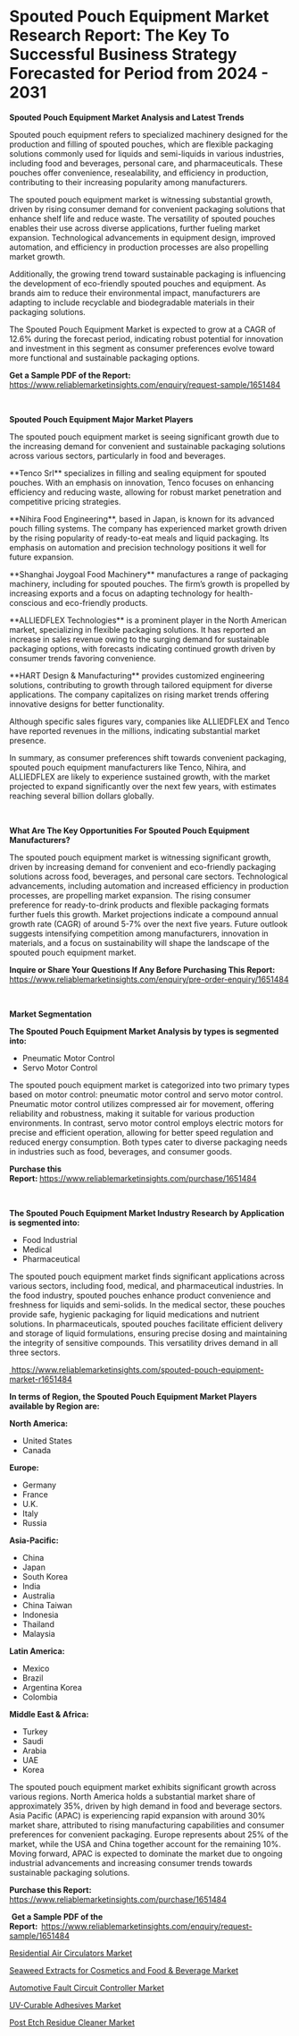 <p><h1>Spouted Pouch Equipment Market Research Report: The Key To Successful Business Strategy Forecasted for Period from 2024 - 2031</h1></p><p><strong>Spouted Pouch Equipment Market Analysis and Latest Trends</strong></p>
<p><p>Spouted pouch equipment refers to specialized machinery designed for the production and filling of spouted pouches, which are flexible packaging solutions commonly used for liquids and semi-liquids in various industries, including food and beverages, personal care, and pharmaceuticals. These pouches offer convenience, resealability, and efficiency in production, contributing to their increasing popularity among manufacturers.</p><p>The spouted pouch equipment market is witnessing substantial growth, driven by rising consumer demand for convenient packaging solutions that enhance shelf life and reduce waste. The versatility of spouted pouches enables their use across diverse applications, further fueling market expansion. Technological advancements in equipment design, improved automation, and efficiency in production processes are also propelling market growth.</p><p>Additionally, the growing trend toward sustainable packaging is influencing the development of eco-friendly spouted pouches and equipment. As brands aim to reduce their environmental impact, manufacturers are adapting to include recyclable and biodegradable materials in their packaging solutions.</p><p>The Spouted Pouch Equipment Market is expected to grow at a CAGR of 12.6% during the forecast period, indicating robust potential for innovation and investment in this segment as consumer preferences evolve toward more functional and sustainable packaging options.</p></p>
<p><strong>Get a Sample PDF of the Report:&nbsp;</strong> <a href="https://www.reliablemarketinsights.com/enquiry/request-sample/1651484?utm_campaign=1549&utm_medium=2&utm_source=Github&utm_content=ia&utm_term=12102024&utm_id=spouted-pouch-equipment">https://www.reliablemarketinsights.com/enquiry/request-sample/1651484</a></p>
<p>&nbsp;</p>
<p><strong>Spouted Pouch Equipment Major Market Players</strong></p>
<p><p>The spouted pouch equipment market is seeing significant growth due to the increasing demand for convenient and sustainable packaging solutions across various sectors, particularly in food and beverages. </p><p>**Tenco Srl** specializes in filling and sealing equipment for spouted pouches. With an emphasis on innovation, Tenco focuses on enhancing efficiency and reducing waste, allowing for robust market penetration and competitive pricing strategies.</p><p>**Nihira Food Engineering**, based in Japan, is known for its advanced pouch filling systems. The company has experienced market growth driven by the rising popularity of ready-to-eat meals and liquid packaging. Its emphasis on automation and precision technology positions it well for future expansion.</p><p>**Shanghai Joygoal Food Machinery** manufactures a range of packaging machinery, including for spouted pouches. The firm’s growth is propelled by increasing exports and a focus on adapting technology for health-conscious and eco-friendly products. </p><p>**ALLIEDFLEX Technologies** is a prominent player in the North American market, specializing in flexible packaging solutions. It has reported an increase in sales revenue owing to the surging demand for sustainable packaging options, with forecasts indicating continued growth driven by consumer trends favoring convenience.</p><p>**HART Design & Manufacturing** provides customized engineering solutions, contributing to growth through tailored equipment for diverse applications. The company capitalizes on rising market trends offering innovative designs for better functionality.</p><p>Although specific sales figures vary, companies like ALLIEDFLEX and Tenco have reported revenues in the millions, indicating substantial market presence.</p><p>In summary, as consumer preferences shift towards convenient packaging, spouted pouch equipment manufacturers like Tenco, Nihira, and ALLIEDFLEX are likely to experience sustained growth, with the market projected to expand significantly over the next few years, with estimates reaching several billion dollars globally.</p></p>
<p>&nbsp;</p>
<p><strong>What Are The Key Opportunities For Spouted Pouch Equipment Manufacturers?</strong></p>
<p><p>The spouted pouch equipment market is witnessing significant growth, driven by increasing demand for convenient and eco-friendly packaging solutions across food, beverages, and personal care sectors. Technological advancements, including automation and increased efficiency in production processes, are propelling market expansion. The rising consumer preference for ready-to-drink products and flexible packaging formats further fuels this growth. Market projections indicate a compound annual growth rate (CAGR) of around 5-7% over the next five years. Future outlook suggests intensifying competition among manufacturers, innovation in materials, and a focus on sustainability will shape the landscape of the spouted pouch equipment market.</p></p>
<p><strong>Inquire or Share Your Questions If Any Before Purchasing This Report:</strong> <a href="https://www.reliablemarketinsights.com/enquiry/pre-order-enquiry/1651484?utm_campaign=1549&utm_medium=2&utm_source=Github&utm_content=ia&utm_term=12102024&utm_id=spouted-pouch-equipment">https://www.reliablemarketinsights.com/enquiry/pre-order-enquiry/1651484</a></p>
<p>&nbsp;</p>
<p><strong>Market Segmentation</strong></p>
<p><strong>The Spouted Pouch Equipment Market Analysis by types is segmented into:</strong></p>
<p><ul><li>Pneumatic Motor Control</li><li>Servo Motor Control</li></ul></p>
<p><p>The spouted pouch equipment market is categorized into two primary types based on motor control: pneumatic motor control and servo motor control. Pneumatic motor control utilizes compressed air for movement, offering reliability and robustness, making it suitable for various production environments. In contrast, servo motor control employs electric motors for precise and efficient operation, allowing for better speed regulation and reduced energy consumption. Both types cater to diverse packaging needs in industries such as food, beverages, and consumer goods.</p></p>
<p><strong>Purchase this Report:&nbsp;</strong><a href="https://www.reliablemarketinsights.com/purchase/1651484?utm_campaign=1549&utm_medium=2&utm_source=Github&utm_content=ia&utm_term=12102024&utm_id=spouted-pouch-equipment">https://www.reliablemarketinsights.com/purchase/1651484</a></p>
<p>&nbsp;</p>
<p><strong>The Spouted Pouch Equipment Market Industry Research by Application is segmented into:</strong></p>
<p><ul><li>Food Industrial</li><li>Medical</li><li>Pharmaceutical</li></ul></p>
<p><p>The spouted pouch equipment market finds significant applications across various sectors, including food, medical, and pharmaceutical industries. In the food industry, spouted pouches enhance product convenience and freshness for liquids and semi-solids. In the medical sector, these pouches provide safe, hygienic packaging for liquid medications and nutrient solutions. In pharmaceuticals, spouted pouches facilitate efficient delivery and storage of liquid formulations, ensuring precise dosing and maintaining the integrity of sensitive compounds. This versatility drives demand in all three sectors.</p></p>
<p><a href="https://www.reliablemarketinsights.com/spouted-pouch-equipment-market-r1651484?utm_campaign=1549&utm_medium=2&utm_source=Github&utm_content=ia&utm_term=12102024&utm_id=spouted-pouch-equipment">&nbsp;https://www.reliablemarketinsights.com/spouted-pouch-equipment-market-r1651484</a></p>
<p><strong>In terms of Region, the Spouted Pouch Equipment Market Players available by Region are:</strong></p>
<p>
    <p> <strong> North America: </strong>
        <ul>
            <li>United States</li>
            <li>Canada</li>
        </ul>
        </p> 
    <p> <strong> Europe: </strong>
        <ul>
            <li>Germany</li>
            <li>France</li>
            <li>U.K.</li>
            <li>Italy</li>
            <li>Russia</li>
        </ul>
        </p> 
    <p> <strong> Asia-Pacific: </strong>
        <ul>
            <li>China</li>
            <li>Japan</li>
            <li>South Korea</li>
            <li>India</li>
            <li>Australia</li>
            <li>China Taiwan</li>
            <li>Indonesia</li>
            <li>Thailand</li>
            <li>Malaysia</li>
        </ul>
        </p> 
    <p> <strong> Latin America: </strong>
        <ul>
            <li>Mexico</li>
            <li>Brazil</li>
            <li>Argentina Korea</li>
            <li>Colombia</li>
        </ul>
        </p> 
    <p> <strong> Middle East & Africa: </strong>
        <ul>
            <li>Turkey</li>
            <li>Saudi</li>
            <li>Arabia</li>
            <li>UAE</li>
            <li>Korea</li>
        </ul>
    </p>
    </p>
<p><p>The spouted pouch equipment market exhibits significant growth across various regions. North America holds a substantial market share of approximately 35%, driven by high demand in food and beverage sectors. Asia Pacific (APAC) is experiencing rapid expansion with around 30% market share, attributed to rising manufacturing capabilities and consumer preferences for convenient packaging. Europe represents about 25% of the market, while the USA and China together account for the remaining 10%. Moving forward, APAC is expected to dominate the market due to ongoing industrial advancements and increasing consumer trends towards sustainable packaging solutions.</p></p>
<p><strong>Purchase this Report: </strong><a href="https://www.reliablemarketinsights.com/purchase/1651484?utm_campaign=1549&utm_medium=2&utm_source=Github&utm_content=ia&utm_term=12102024&utm_id=spouted-pouch-equipment">https://www.reliablemarketinsights.com/purchase/1651484</a></p>
<p>&nbsp;<strong>Get a Sample PDF of the Report:&nbsp;&nbsp;</strong><a href="https://www.reliablemarketinsights.com/enquiry/request-sample/1651484?utm_campaign=1549&utm_medium=2&utm_source=Github&utm_content=ia&utm_term=12102024&utm_id=spouted-pouch-equipment">https://www.reliablemarketinsights.com/enquiry/request-sample/1651484</a></p>
<p><strong></strong></p>
<p><p><a href="https://www.linkedin.com/pulse/residential-air-circulators-market2024-2031-industry-h4hff?utm_campaign=1549&utm_medium=2&utm_source=Github&utm_content=ia&utm_term=12102024&utm_id=spouted-pouch-equipment">Residential Air Circulators Market</a></p><p><a href="https://www.linkedin.com/pulse/seaweed-extracts-cosmetics-food-beverage-market-maturity-analysis-kf6wc?utm_campaign=1549&utm_medium=2&utm_source=Github&utm_content=ia&utm_term=12102024&utm_id=spouted-pouch-equipment">Seaweed Extracts for Cosmetics and Food & Beverage Market</a></p><p><a href="https://github.com/diedrer4btm/Market-Research-Report-List-1/blob/main/automotive-fault-circuit-controller-market.md?utm_campaign=1549&utm_medium=2&utm_source=Github&utm_content=ia&utm_term=12102024&utm_id=spouted-pouch-equipment">Automotive Fault Circuit Controller Market</a></p><p><a href="https://github.com/brookiqhurne/Market-Research-Report-List-1/blob/main/uv-curable-adhesives-market.md?utm_campaign=1549&utm_medium=2&utm_source=Github&utm_content=ia&utm_term=12102024&utm_id=spouted-pouch-equipment">UV-Curable Adhesives Market</a></p><p><a href="https://www.linkedin.com/pulse/navigating-global-post-etch-residue-cleaner-market-landscape-rsy5c?utm_campaign=1549&utm_medium=2&utm_source=Github&utm_content=ia&utm_term=12102024&utm_id=spouted-pouch-equipment">Post Etch Residue Cleaner Market</a></p></p>